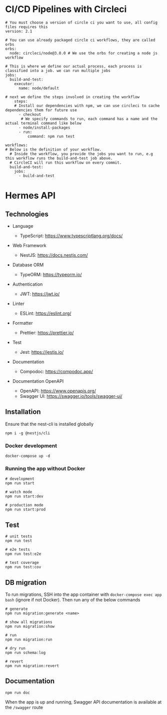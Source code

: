 # CI/CD Pipelines with Circleci

```shell
# You must choose a version of circle ci you want to use, all config files requires this
version: 2.1

# You can use already packaged circle ci workflows, they are called orbs
orbs:
  node: circleci/node@3.0.0 # We use the orbs for creating a node js workflow

# This is where we define our actual process, each process is classified into a job. we can run multiple jobs
jobs:
  build-and-test:
    executor:
      name: node/default

# next we define the steps involved in creating the workflow
    steps:
    # Install our dependencies with npm, we can use circleci to cache dependencies them for future use
      - checkout
       # We specify commands to run, each command has a name and the actual terminal command like below
      - node/install-packages
      - run:
          command: npm run test

workflows:
# Below is the definition of your workflow.
  # Inside the workflow, you provide the jobs you want to run, e.g this workflow runs the build-and-test job above.
  # CircleCI will run this workflow on every commit.
  build-and-test:
    jobs:
      - build-and-test
```

# Hermes API

## Technologies

- Language

  - TypeScript: <https://www.typescriptlang.org/docs/>

- Web Framework

  - NestJS: <https://docs.nestjs.com/>

- Database ORM

  - TypeORM: <https://typeorm.io/>

- Authentication

  - JWT: <https://jwt.io/>

- Linter

  - ESLint: <https://eslint.org/>

- Formatter

  - Prettier: <https://prettier.io/>

- Test

  - Jest: <https://jestjs.io/>

- Documentation

  - Compodoc: <https://compodoc.app/>

- Documentation OpenAPI
  - OpenAPI: <https://www.openapis.org/>
  - Swagger UI: <https://swagger.io/tools/swagger-ui/>

## Installation

Ensure that the nest-cli is installed globally

```shell
npm i -g @nestjs/cli
```

### Docker development

```shell
docker-compose up -d
```

### Running the app without Docker

```shell
# development
npm run start

# watch mode
npm run start:dev

# production mode
npm run start:prod
```

## Test

```shell
# unit tests
npm run test

# e2e tests
npm run test:e2e

# test coverage
npm run test:cov
```

## DB migration

To run migrations, SSH into the app container with `docker-compose exec app bash` (ignore if not Docker). Then run any of the below commands

```shell
# generate
npm run migration:generate <name>

# show all migrations
npm run migration:show

# run
npm run migration:run

# dry run
npm run schema:log

# revert
npm run migration:revert
```

## Documentation

```shell
npm run doc
```

When the app is up and running, Swagger API documentation is available at the `/swagger` route
